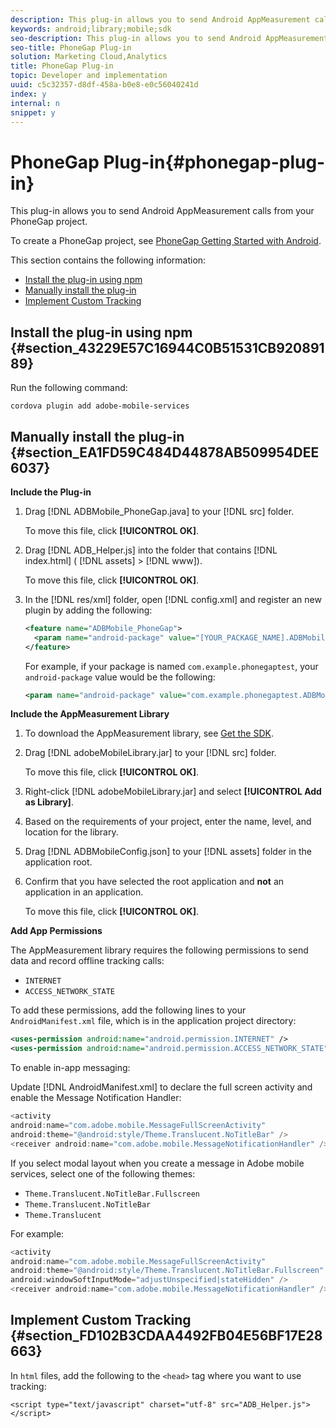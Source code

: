 ```yaml
---
description: This plug-in allows you to send Android AppMeasurement calls from your PhoneGap project.
keywords: android;library;mobile;sdk
seo-description: This plug-in allows you to send Android AppMeasurement calls from your PhoneGap project.
seo-title: PhoneGap Plug-in
solution: Marketing Cloud,Analytics
title: PhoneGap Plug-in
topic: Developer and implementation
uuid: c5c32357-d8df-458a-b0e8-e0c56040241d
index: y
internal: n
snippet: y
---
```


# PhoneGap Plug-in{#phonegap-plug-in}

This plug-in allows you to send Android AppMeasurement calls from your PhoneGap project.

To create a PhoneGap project, see [PhoneGap Getting Started with Android](https://docs.phonegap.com/getting-started/).

This section contains the following information:

* [Install the plug-in using npm](../phonegap/phonegap.md#section_43229E57C16944C0B51531CB92089189) 
* [Manually install the plug-in](../phonegap/phonegap.md#section_EA1FD59C484D44878AB509954DEE6037) 
* [Implement Custom Tracking](../phonegap/phonegap.md#section_FD102B3CDAA4492FB04E56BF17E28663)

## Install the plug-in using npm {#section_43229E57C16944C0B51531CB92089189}

Run the following command:

```
cordova plugin add adobe-mobile-services
```

## Manually install the plug-in {#section_EA1FD59C484D44878AB509954DEE6037}

**Include the Plug-in**

1. Drag [!DNL ADBMobile_PhoneGap.java] to your [!DNL src] folder.

   To move this file, click **[!UICONTROL OK]**. 

1. Drag [!DNL ADB_Helper.js] into the folder that contains [!DNL index.html] ( [!DNL assets] > [!DNL www]).

   To move this file, click **[!UICONTROL OK]**. 

1. In the [!DNL res/xml] folder, open [!DNL config.xml] and register an new plugin by adding the following:

   ```xml
   <feature name="ADBMobile_PhoneGap"> 
     <param name="android-package" value="[YOUR_PACKAGE_NAME].ADBMobile_PhoneGap" /> 
   </feature>
   ```

   For example, if your package is named `com.example.phonegaptest`, your `android-package` value would be the following: 

   ```xml
   <param name="android-package" value="com.example.phonegaptest.ADBMobile_PhoneGap" />
   ```

**Include the AppMeasurement Library**

1. To download the AppMeasurement library, see [Get the SDK](../getting-started/dev-qs.md#section_99FE1A17A36D4A2C943939023CF6265C). 
1. Drag [!DNL adobeMobileLibrary.jar] to your [!DNL src] folder.

   To move this file, click **[!UICONTROL OK]**. 

1. Right-click [!DNL adobeMobileLibrary.jar] and select **[!UICONTROL Add as Library]**. 
1. Based on the requirements of your project, enter the name, level, and location for the library. 
1. Drag [!DNL ADBMobileConfig.json] to your [!DNL assets] folder in the application root. 
1. Confirm that you have selected the root application and **not** an application in an application.

   To move this file, click **[!UICONTROL OK]**.

**Add App Permissions**

The AppMeasurement library requires the following permissions to send data and record offline tracking calls:

* `INTERNET` 
* `ACCESS_NETWORK_STATE`

To add these permissions, add the following lines to your `AndroidManifest.xml` file, which is in the application project directory:

```xml
<uses-permission android:name="android.permission.INTERNET" /> 
<uses-permission android:name="android.permission.ACCESS_NETWORK_STATE" />
```

To enable in-app messaging:

Update [!DNL AndroidManifest.xml] to declare the full screen activity and enable the Message Notification Handler:

```java
<activity  
android:name="com.adobe.mobile.MessageFullScreenActivity"  
android:theme="@android:style/Theme.Translucent.NoTitleBar" /> 
<receiver android:name="com.adobe.mobile.MessageNotificationHandler" />
```

If you select modal layout when you create a message in Adobe mobile services, select one of the following themes:

* `Theme.Translucent.NoTitleBar.Fullscreen` 
* `Theme.Translucent.NoTitleBar` 
* `Theme.Translucent`

For example:

```java
<activity 
android:name="com.adobe.mobile.MessageFullScreenActivity" 
android:theme="@android:style/Theme.Translucent.NoTitleBar.Fullscreen" 
android:windowSoftInputMode="adjustUnspecified|stateHidden" /> 
<receiver android:name="com.adobe.mobile.MessageNotificationHandler" />
```

## Implement Custom Tracking {#section_FD102B3CDAA4492FB04E56BF17E28663}

In `html` files, add the following to the `<head>` tag where you want to use tracking:

```
<script type="text/javascript" charset="utf-8" src="ADB_Helper.js"></script>
```

